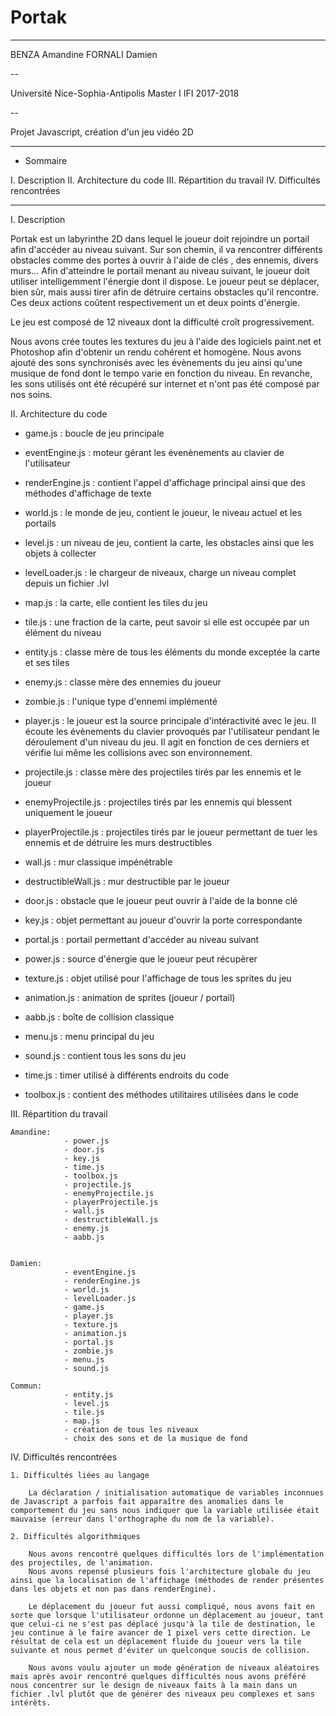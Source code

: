# Portak

------------------------------------
BENZA Amandine
FORNALI Damien

--

Université Nice-Sophia-Antipolis
Master I IFI
2017-2018

--

Projet Javascript, création d'un jeu vidéo 2D

------------------------------------


- Sommaire

I. Description
II. Architecture du code
III. Répartition du travail
IV. Difficultés rencontrées

----



I. Description

Portak est un labyrinthe 2D dans lequel le joueur doit rejoindre un portail afin d'accéder au niveau suivant. Sur son chemin, il va rencontrer différents obstacles comme des portes à ouvrir à l'aide de clés , des ennemis, divers murs...
Afin d'atteindre le portail menant au niveau suivant, le joueur doit utiliser intelligemment l'énergie dont il dispose.
Le joueur peut se déplacer, bien sûr, mais aussi tirer afin de détruire certains obstacles qu'il rencontre. Ces deux actions coûtent respectivement un et deux points d'énergie.

Le jeu est composé de 12 niveaux dont la difficulté croît progressivement.

Nous avons crée toutes les textures du jeu à l'aide des logiciels paint.net et Photoshop afin d'obtenir un rendu cohérent et homogène.
Nous avons ajouté des sons synchronisés avec les évènements du jeu ainsi qu'une musique de fond dont le tempo varie en fonction du niveau. En revanche, les sons utilisés ont été récupéré sur internet et n'ont pas été composé par nos soins.



II. Architecture du code

- game.js 				: boucle de jeu principale
- eventEngine.js 		: moteur gérant les évenènements au clavier de l'utilisateur
- renderEngine.js 		: contient l'appel d'affichage principal ainsi que des méthodes d'affichage de texte

- world.js 				: le monde de jeu, contient le joueur, le niveau actuel et les portails
- level.js 				: un niveau de jeu, contient la carte, les obstacles ainsi que les objets à collecter
- levelLoader.js 		: le chargeur de niveaux, charge un niveau complet depuis un fichier .lvl
- map.js 				: la carte, elle contient les tiles du jeu
- tile.js 				: une fraction de la carte, peut savoir si elle est occupée par un élément du niveau

- entity.js 			: classe mère de tous les éléments du monde exceptée la carte et ses tiles
- enemy.js 				: classe mère des ennemies du joueur
- zombie.js 			: l'unique type d'ennemi implémenté 

- player.js 			: le joueur est la source principale d'intéractivité avec le jeu. Il écoute les évènements du clavier provoqués par l'utilisateur pendant le déroulement d'un niveau du jeu. Il agit en fonction de ces derniers et vérifie lui même les collisions avec son environnement.

- projectile.js 		: classe mère des projectiles tirés par les ennemis et le joueur
- enemyProjectile.js 	: projectiles tirés par les ennemis qui blessent uniquement le joueur
- playerProjectile.js 	: projectiles tirés par le joueur permettant de tuer les ennemis et de détruire les murs destructibles

- wall.js 				: mur classique impénétrable
- destructibleWall.js 	: mur destructible par le joueur

- door.js 				: obstacle que le joueur peut ouvrir à l'aide de la bonne clé 
- key.js 				: objet permettant au joueur d'ouvrir la porte correspondante

- portal.js 			: portail permettant d'accéder au niveau suivant
- power.js 				: source d'énergie que le joueur peut récupèrer

- texture.js 			: objet utilisé pour l'affichage de tous les sprites du jeu
- animation.js 			: animation de sprites (joueur / portail) 

- aabb.js 				: boîte de collision classique
- menu.js 				: menu principal du jeu

- sound.js 				: contient tous les sons du jeu
- time.js 				: timer utilisé à différents endroits du code
- toolbox.js 			: contient des méthodes utilitaires utilisées dans le code




III. Répartition du travail

	Amandine: 
				- power.js
				- door.js
				- key.js
				- time.js
				- toolbox.js
				- projectile.js
				- enemyProjectile.js
				- playerProjectile.js
				- wall.js
				- destructibleWall.js
				- enemy.js
				- aabb.js


	Damien:
				- eventEngine.js
				- renderEngine.js
				- world.js
				- levelLoader.js
				- game.js
				- player.js
				- texture.js
				- animation.js
				- portal.js
				- zombie.js
				- menu.js
				- sound.js

	Commun:
				- entity.js
				- level.js
				- tile.js
				- map.js
				- création de tous les niveaux
				- choix des sons et de la musique de fond



IV. Difficultés rencontrées

	1. Difficultés liées au langage

		La déclaration / initialisation automatique de variables inconnues de Javascript a parfois fait apparaître des anomalies dans le comportement du jeu sans nous indiquer que la variable utilisée était mauvaise (erreur dans l'orthographe du nom de la variable).

	2. Difficultés algorithmiques

		Nous avons rencontré quelques difficultés lors de l'implémentation des projectiles, de l'animation.
		Nous avons repensé plusieurs fois l'architecture globale du jeu ainsi que la localisation de l'affichage (méthodes de render présentes dans les objets et non pas dans renderEngine).

		Le déplacement du joueur fut aussi compliqué, nous avons fait en sorte que lorsque l'utilisateur ordonne un déplacement au joueur, tant que celui-ci ne s'est pas déplacé jusqu'à la tile de destination, le jeu continue à le faire avancer de 1 pixel vers cette direction. Le résultat de cela est un déplacement fluide du joueur vers la tile suivante et nous permet d'éviter un quelconque soucis de collision.

		Nous avons voulu ajouter un mode génération de niveaux aléatoires mais après avoir rencontré quelques difficultés nous avons préféré nous concentrer sur le design de niveaux faits à la main dans un fichier .lvl plutôt que de générer des niveaux peu complexes et sans intérêts. 
